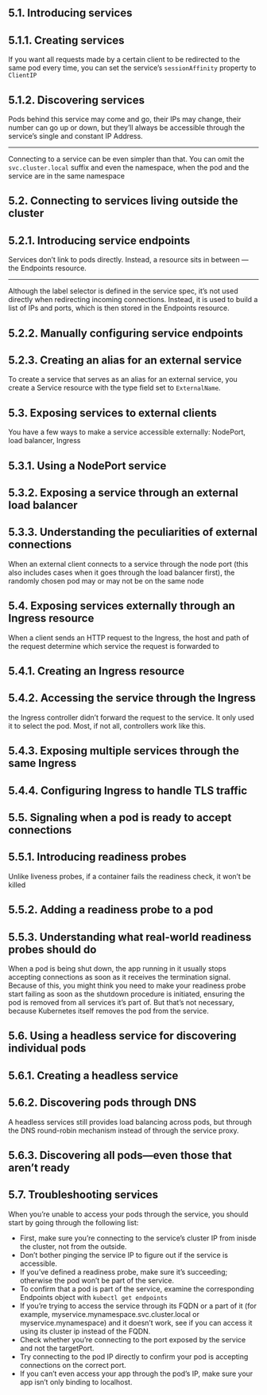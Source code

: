 ## 5.1. Introducing services

## 5.1.1. Creating services

If you want all requests made by a certain client to be redirected to the same pod every time, you can set the service’s `sessionAffinity` property to `ClientIP`

## 5.1.2. Discovering services

Pods behind this service may come and go, their IPs may change, their number can go up or down, but they’ll always be accessible through the service’s single and constant IP Address.

***

Connecting to a service can be even simpler than that. You can omit the `svc.cluster.local` suffix and even the namespace, when the pod and the service are in the same namespace

## 5.2. Connecting to services living outside the cluster

## 5.2.1. Introducing service endpoints

Services don’t link to pods directly. Instead, a resource sits in between — the Endpoints resource.

***

Although the label selector is defined in the service spec, it’s not used directly when redirecting incoming connections. Instead, it is used to build a list of IPs and ports, which is then stored in the Endpoints resource.

## 5.2.2. Manually configuring service endpoints

## 5.2.3. Creating an alias for an external service

To create a service that serves as an alias for an external service, you create a Service resource with the type field set to `ExternalName`.

## 5.3. Exposing services to external clients

You have a few ways to make a service accessible externally: NodePort, load balancer, Ingress

## 5.3.1. Using a NodePort service

## 5.3.2. Exposing a service through an external load balancer

## 5.3.3. Understanding the peculiarities of external connections

When an external client connects to a service through the node port (this also includes cases when it goes through the load balancer first), the randomly chosen pod may or may not be on the same node

## 5.4. Exposing services externally through an Ingress resource

When a client sends an HTTP request to the Ingress, the host and path of the request determine which service the request is forwarded to

## 5.4.1. Creating an Ingress resource

## 5.4.2. Accessing the service through the Ingress

the Ingress controller didn’t forward the request to the service. It only used it to select the pod. Most, if not all, controllers work like this.

## 5.4.3. Exposing multiple services through the same Ingress

## 5.4.4. Configuring Ingress to handle TLS traffic

## 5.5. Signaling when a pod is ready to accept connections

## 5.5.1. Introducing readiness probes

Unlike liveness probes, if a container fails the readiness check, it won’t be killed

## 5.5.2. Adding a readiness probe to a pod

## 5.5.3. Understanding what real-world readiness probes should do

When a pod is being shut down, the app running in it usually stops accepting connections as soon as it receives the termination signal. Because of this, you might think you need to make your readiness probe start failing as soon as the shutdown procedure is initiated, ensuring the pod is removed from all services it’s part of. But that’s not necessary, because Kubernetes itself removes the pod from the service.

## 5.6. Using a headless service for discovering individual pods

## 5.6.1. Creating a headless service

## 5.6.2. Discovering pods through DNS

A headless services still provides load balancing across pods, but through the DNS round-robin mechanism instead of through the service proxy.

## 5.6.3. Discovering all pods—even those that aren’t ready

## 5.7. Troubleshooting services
When you’re unable to access your pods through the service, you should start by going through the following list:
- First, make sure you’re connecting to the service’s cluster IP from inisde the cluster, not from the outside.
- Don’t bother pinging the service IP to figure out if the service is accessible.
- If you’ve defined a readiness probe, make sure it’s succeeding; otherwise the pod won’t be part of the service.
- To confirm that a pod is part of the service, examine the corresponding Endpoints object with `kubectl get endpoints`
- If you’re trying to access the service through its FQDN or a part of it (for example, myservice.mynamespace.svc.cluster.local or myservice.mynamespace) and it doesn’t work, see if you can access it using its cluster ip instead of the FQDN.  
- Check whether you’re connecting to the port exposed by the service and not the targetPort.
- Try connecting to the pod IP directly to confirm your pod is accepting connections on the correct port.
- If you can’t even access your app through the pod’s IP, make sure your app isn’t only binding to localhost.
